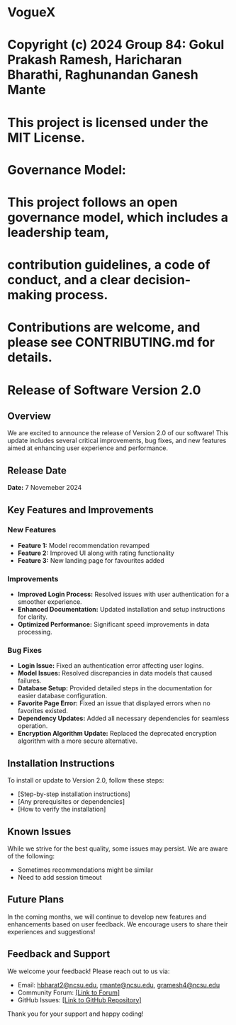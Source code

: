 # VogueX
# Copyright (c) 2024 Group 84: Gokul Prakash Ramesh, Haricharan Bharathi, Raghunandan Ganesh Mante
# This project is licensed under the MIT License.
# #
# Governance Model:
# This project follows an open governance model, which includes a leadership team,
# contribution guidelines, a code of conduct, and a clear decision-making process.
# Contributions are welcome, and please see CONTRIBUTING.md for details.

# Release of Software Version 2.0

## Overview
We are excited to announce the release of Version 2.0 of our software! This update includes several critical improvements, bug fixes, and new features aimed at enhancing user experience and performance.

## Release Date
**Date:** 7 Novemeber 2024

## Key Features and Improvements

### New Features
- **Feature 1:** Model recommendation revamped 
- **Feature 2:** Improved UI along with rating functionality
- **Feature 3:** New landing page for favourites added

### Improvements
- **Improved Login Process:** Resolved issues with user authentication for a smoother experience.
- **Enhanced Documentation:** Updated installation and setup instructions for clarity.
- **Optimized Performance:** Significant speed improvements in data processing.

### Bug Fixes
- **Login Issue:** Fixed an authentication error affecting user logins.
- **Model Issues:** Resolved discrepancies in data models that caused failures.
- **Database Setup:** Provided detailed steps in the documentation for easier database configuration.
- **Favorite Page Error:** Fixed an issue that displayed errors when no favorites existed.
- **Dependency Updates:** Added all necessary dependencies for seamless operation.
- **Encryption Algorithm Update:** Replaced the deprecated encryption algorithm with a more secure alternative.

## Installation Instructions
To install or update to Version 2.0, follow these steps:
- [Step-by-step installation instructions]
- [Any prerequisites or dependencies]
- [How to verify the installation]

## Known Issues
While we strive for the best quality, some issues may persist. We are aware of the following:
- Sometimes recommendations might be similar
- Need to add session timeout
  

## Future Plans
In the coming months, we will continue to develop new features and enhancements based on user feedback. We encourage users to share their experiences and suggestions!

## Feedback and Support
We welcome your feedback! Please reach out to us via:
- Email: hbharat2@ncsu.edu, rmante@ncsu.edu, gramesh4@ncsu.edu
- Community Forum: [[Link to Forum]](https://github.com/NC-State-24/VogueX/discussions/15)
- GitHub Issues: [[Link to GitHub Repository]](https://github.com/NC-State-24/VogueX)

Thank you for your support and happy coding!
